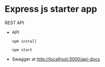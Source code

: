 # Express js starter app

 REST API

- API 
  
    `npm install`
    
    `npm start`

- Swagger at [http://localhost:3000/api-docs](http://localhost:3000/api-docs)